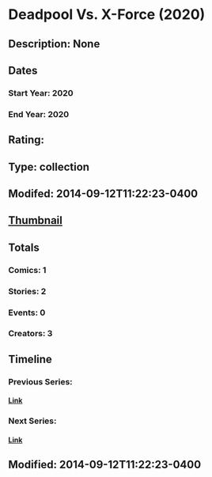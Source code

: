 # Deadpool Vs. X-Force (2020)
## Description: None
## Dates
### Start Year: 2020
### End Year: 2020
## Rating: 
## Type: collection
## Modifed: 2014-09-12T11:22:23-0400
## [Thumbnail](http://i.annihil.us/u/prod/marvel/i/mg/b/40/image_not_available.jpg)
## Totals
### Comics: 1
### Stories: 2
### Events: 0
### Creators: 3
## Timeline
### Previous Series: 
#### [Link]()
### Next Series: 
#### [Link]()
## Modified: 2014-09-12T11:22:23-0400